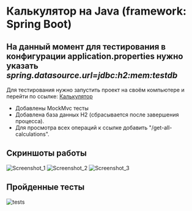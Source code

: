 # Калькулятор на Java (framework: Spring Boot)
## На данный момент для тестирования в конфигурации application.properties нужно указать *spring.datasource.url=jdbc:h2:mem:testdb*
Для тестирования нужно запустить проект на своём компьютере и перейти по ссылке: <a href="http://localhost:9090/swagger-ui/index.html">Калькулятор</a><br>
 - Добавлены MockMvc тесты
 - Добавлена база данных H2 (сбрасывается после завершения процесса).
 - Для просмотра всех операций к ссылке добавить "/get-all-calculations".
## Скриншоты работы
![Screenshot_1](https://github.com/DJ-Von/Spring-Calculator/assets/16465651/931b9ba9-35e5-4c7d-a045-edcb654f640a)
![Screenshot_2](https://github.com/DJ-Von/Spring-Calculator/assets/16465651/83137bc1-dd51-4c1a-8ccc-07db370dcabc)
![Screenshot_3](https://github.com/DJ-Von/Spring-Calculator/assets/16465651/21aa684e-a629-4871-9b53-30090198bdf7)
<br>
## Пройденные тесты
![tests](https://github.com/DJ-Von/Spring-Calculator/assets/16465651/2c4f4a1d-4c51-42fc-86c6-1e54c1bf7745)
